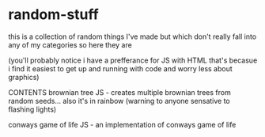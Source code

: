# random-stuff
this is a collection of random things I've made but which don't really fall into any of my categories so here they are

(you'll probably notice i have a prefferance for JS with HTML that's becasue i find it easiest to get up and running with code and worry less about graphics)

CONTENTS
brownian tree JS - creates multiple brownian trees from random seeds... also it's in rainbow (warning to anyone sensative to flashing lights)

conways game of life JS - an implementation of conways game of life

